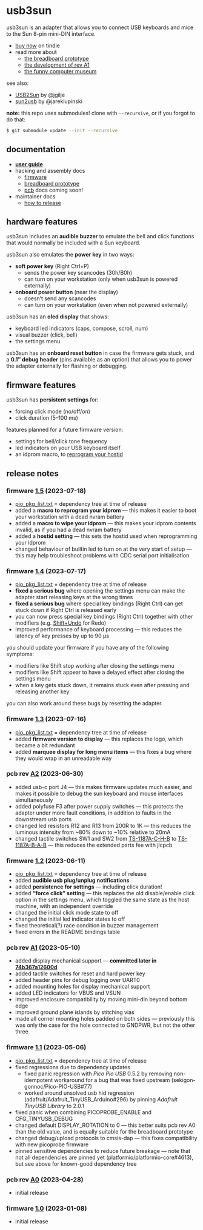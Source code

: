 usb3sun
=======

usb3sun is an adapter that allows you to connect USB keyboards and mice to the Sun 8-pin mini-DIN interface.

* [buy now](https://www.tindie.com/products/funnycomputer/usb3sun/) on tindie
* read more about
    * [the breadboard prototype](https://cohost.org/delan/post/787278-usb3sun-a-usb-input)
    * [the development of rev A1](https://cohost.org/delan/post/1650431-usb3sun-rev-a1-a-us)
    * [the funny computer museum](https://funny.computer.daz.cat/)

see also:

* [USB2Sun](https://github.com/jgilje/USB2Sun) by @jgilje
* [sun2usb](https://github.com/jareklupinski/sun2usb) by @jareklupinski

**note:** this repo uses submodules! clone with `--recursive`, or if you forgot to do that:

```sh
$ git submodule update --init --recursive
```

documentation
-------------

* **[user guide](doc/manual.md)**
* hacking and assembly docs
    * [firmware](doc/firmware.md)
    * [breadboard prototype](doc/prototype.md)
    * [pcb](hardware/pcb) docs coming soon!
* maintainer docs
    * [how to release](doc/releasing.md)

hardware features
-----------------

usb3sun includes an **audible buzzer** to emulate the bell and click functions that would normally be included with a Sun keyboard.

usb3sun also emulates the **power key** in two ways:

* **soft power key** (Right Ctrl+P)
    * sends the power key scancodes (30h/B0h)
    * can turn on your workstation (only when usb3sun is powered externally)
* **onboard power button** (near the display)
    * doesn’t send any scancodes
    * can turn on your workstation (even when not powered externally)

usb3sun has an **oled display** that shows:

* keyboard led indicators (caps, compose, scroll, num)
* visual buzzer (click, bell)
* the settings menu

usb3sun has an **onboard reset button** in case the firmware gets stuck, and a **0.1″ debug header** (pins available as an option) that allows you to power the adapter externally for flashing or debugging.

firmware features
-----------------

usb3sun has **persistent settings** for:

* forcing click mode (no/off/on)
* click duration (5–100 ms)

features planned for a future firmware version:

* settings for bell/click tone frequency
* led indicators on your USB keyboard itself
* an idprom macro, to [reprogram your hostid](https://funny.computer.daz.cat/sun/nvram-hostid-faq.txt)

release notes
-------------

### firmware [1.5](https://github.com/delan/usb3sun/releases/tag/1.5) (2023-07-18)

* [pio_pkg_list.txt](https://github.com/delan/usb3sun/blob/1.5/pio_pkg_list.txt) = dependency tree at time of release
* added a **macro to reprogram your idprom** — this makes it easier to boot your workstation with a dead nvram battery
* added a **macro to wipe your idprom** — this makes your idprom contents invalid, as if you had a dead nvram battery
* added a **hostid setting** — this sets the hostid used when reprogramming your idprom
* changed behaviour of builtin led to turn on at the very start of setup — this may help troubleshoot problems with CDC serial port initialisation

### firmware [1.4](https://github.com/delan/usb3sun/releases/tag/1.4) (2023-07-17)

* [pio_pkg_list.txt](https://github.com/delan/usb3sun/blob/1.4/pio_pkg_list.txt) = dependency tree at time of release
* **fixed a serious bug** where opening the settings menu can make the adapter start releasing keys at the wrong times
* **fixed a serious bug** where special key bindings (Right Ctrl) can get stuck down if Right Ctrl is released early
* you can now press special key bindings (Right Ctrl) together with other modifiers (e.g. [Shift+Undo](https://docs.oracle.com/cd/E19683-01/806-7612/startup-tbl-5/index.html) for Redo)
* improved performance of keyboard processing — this reduces the latency of key presses by up to 90 µs

you should update your firmware if you have any of the following symptoms:

* modifiers like Shift stop working after closing the settings menu
* modifiers like Shift appear to have a delayed effect after closing the settings menu
* when a key gets stuck down, it remains stuck even after pressing and releasing another key

you can also work around these bugs by resetting the adapter.

### firmware [1.3](https://github.com/delan/usb3sun/releases/tag/1.3) (2023-07-16)

* [pio_pkg_list.txt](https://github.com/delan/usb3sun/blob/1.3/pio_pkg_list.txt) = dependency tree at time of release
* added **firmware version to display** — this replaces the logo, which became a bit redundant
* added **marquee display for long menu items** — this fixes a bug where they would wrap in an unreadable way

### pcb rev [A2](https://github.com/delan/usb3sun/releases/tag/A2) (2023-06-30)

* added usb-c port J4 — this makes firmware updates much easier, and makes it possible to debug the sun keyboard and mouse interfaces simultaneously
* added polyfuse F3 after power supply switches — this protects the adapter under more fault conditions, in addition to faults in the downstream usb ports
* changed led resistors R12 and R13 from 200R to 1K — this reduces the luminous intensity from ~80% down to ~10% relative to 20mA
* changed tactile switches SW1 and SW2 from [TS-1187A-C-H-B](https://jlcpcb.com/partdetail/XkbConnectivity-TS_1187A_C_HB/C528025) to [TS-1187A-B-A-B](https://jlcpcb.com/partdetail/XkbConnectivity-TS_1187A_B_AB/C318884) — this reduces the extended parts fee with jlcpcb

### firmware [1.2](https://github.com/delan/usb3sun/releases/tag/1.2) (2023-06-11)

* [pio_pkg_list.txt](https://github.com/delan/usb3sun/blob/1.2/pio_pkg_list.txt) = dependency tree at time of release
* added **audible usb plug/unplug notifications**
* added **persistence for settings** — including click duration!
* added **“force click” setting** — this replaces the old disable/enable click option in the settings menu, which toggled the same state as the host machine, with an independent override
* changed the initial click mode state to off
* changed the initial led indicator states to off
* fixed theoretical(?) race condition in buzzer management
* fixed errors in the README bindings table

### pcb rev [A1](https://github.com/delan/usb3sun/releases/tag/A1) (2023-05-10)

* added display mechanical support — **committed later in [74b367a12600d](https://github.com/delan/usb3sun/commit/74b367a12600d712eb7a05a9fc67c958bae3fe62)**
* added tactile switches for reset and hard power key
* added header pins for debug logging over UART0
* added mounting holes for display mechanical support
* added LED indicators for VBUS and VSUN
* improved enclosure compatibility by moving mini-din beyond bottom edge
* improved ground plane islands by stitching vias
* made all corner mounting holes padded on both sides — previously this was only the case for the hole connected to GNDPWR, but not the other three

### firmware [1.1](https://github.com/delan/usb3sun/releases/tag/1.1) (2023-05-06)

* [pio_pkg_list.txt](https://github.com/delan/usb3sun/blob/1.1/pio_pkg_list.txt) = dependency tree at time of release
* fixed regressions due to dependency updates
    * fixed panic regression with *Pico Pio USB* 0.5.2 by removing non-idempotent workaround for a bug that was fixed upstream (sekigon-gonnoc/Pico-PIO-USB#77)
    * worked around unsolved usb hid regression (adafruit/Adafruit_TinyUSB_Arduino#296) by pinning *Adafruit TinyUSB Library* to 2.0.1
* fixed panic when combining PICOPROBE_ENABLE and CFG_TINYUSB_DEBUG
* changed default DISPLAY_ROTATION to 0 — this better suits pcb rev A0 than the old value, and is equally suitable for the breadboard prototype
* changed debug/upload protocols to cmsis-dap — this fixes compatibility with new picoprobe firmware
* pinned sensitive dependencies to reduce future breakage — note that not all dependencies are pinned yet (platformio/platformio-core#4613), but see above for known-good dependency tree

### pcb rev [A0](https://github.com/delan/usb3sun/releases/tag/A0) (2023-04-28)

* initial release

### firmware [1.0](https://github.com/delan/usb3sun/releases/tag/1.0) (2023-01-08)

* initial release
